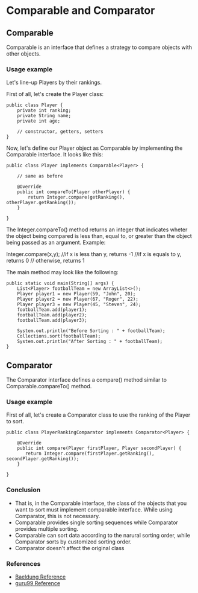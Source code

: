 # Comparable and Comparator

## Comparable

Comparable is an interface that defines a strategy to compare objects with other objects.

### Usage example
Let's line-up Players by their rankings.

First of all, let's create the Player class:

```
public class Player {
    private int ranking;
    private String name;
    private int age;
    
    // constructor, getters, setters  
}
```

Now, let's define our Player object as Comparable by implementing the Comparable interface. It looks like this:
```
public class Player implements Comparable<Player> {

    // same as before

    @Override
    public int compareTo(Player otherPlayer) {
        return Integer.compare(getRanking(), otherPlayer.getRanking());
    }

}
```
The Integer.compareTo() method returns an integer that indicates wheter the object being compared is less than, equal to, or greater than the object being passed as an argument.
Example: 
> 
Integer.compare(x,y);
//if x is less than y, returns -1
//if x is equals to y, returns 0
// otherwise, returns 1

The main method may look like the following:

```
public static void main(String[] args) {
    List<Player> footballTeam = new ArrayList<>();
    Player player1 = new Player(59, "John", 20);
    Player player2 = new Player(67, "Roger", 22);
    Player player3 = new Player(45, "Steven", 24);
    footballTeam.add(player1);
    footballTeam.add(player2);
    footballTeam.add(player3);

    System.out.println("Before Sorting : " + footballTeam);
    Collections.sort(footballTeam);
    System.out.println("After Sorting : " + footballTeam);
}
```

## Comparator

The Comparator interface defines a compare() method similar to Comparable.compareTo() method.

### Usage example

First of all, let's create a Comparator class to use the ranking of the Player to sort.

```
public class PlayerRankingComparator implements Comparator<Player> {

    @Override
    public int compare(Player firstPlayer, Player secondPlayer) {
       return Integer.compare(firstPlayer.getRanking(), secondPlayer.getRanking());
    }

}
```

### Conclusion
* That is, in the Comparable interface, the class of the objects that you want to sort must implement comparable interface. While using Comparator, this is not necessary.
* Comparable provides single sorting sequences while Comparator provides multiple sorting.
* Comparable can sort data according to the narural sorting order, while Comparator sorts by customized sorting order.
* Comparator doesn't affect the original class

### References 
- [Baeldung Reference](https://www.baeldung.com/java-comparator-comparable)
- [guru99 Reference](https://www.guru99.com/comparable-vs-comparator-java.html)
